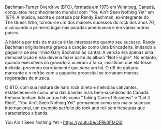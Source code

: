 Bachman-Turner Overdrive (BTO), formada em 1973 em Winnipeg, Canadá, conquistou reconhecimento mundial com "You Ain't Seen Nothing Yet" em 1974. A música, escrita e cantada por Randy Bachman, ex-integrante do The Guess Who, tornou-se um dos maiores sucessos do rock dos anos 70, alcançando o primeiro lugar nas paradas americanas e em vários outros países.

A história por trás da música é tão interessante quanto seu sucesso. Randy Bachman originalmente gravou a canção como uma brincadeira, imitando a gagueira de seu irmão Gary Bachman ao cantar. A versão era apenas uma demonstração e não deveria fazer parte do álbum "Not Fragile". No entanto, quando executivos da gravadora ouviram a faixa, insistiram que ela fosse incluída, prevendo corretamente que seria um hit. O riff de guitarra marcante e o refrão com a gagueira proposital se tornaram marcas registradas da música.

O BTO, com sua mistura de hard rock direto e melodias cativantes, estabeleceu-se como uma das bandas mais bem-sucedidas do Canadá. Embora tenham tido outros hits como "Taking Care of Business" e "Let It Ride", "You Ain't Seen Nothing Yet" permanece como seu maior sucesso internacional, um exemplo perfeito do rock and roll sem frescuras que caracterizou a banda.

You Ain't Seen Nothing Yet - https://youtu.be/cFRk0FfaQi0
